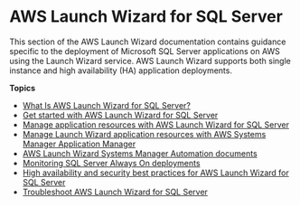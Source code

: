 # AWS Launch Wizard for SQL Server<a name="launch-wizard-sql"></a>

This section of the AWS Launch Wizard documentation contains guidance specific to the deployment of Microsoft SQL Server applications on AWS using the Launch Wizard service\. AWS Launch Wizard supports both single instance and high availability \(HA\) application deployments\.

**Topics**
+ [What Is AWS Launch Wizard for SQL Server?](what-is-launch-wizard.md)
+ [Get started with AWS Launch Wizard for SQL Server](launch-wizard-getting-started.md)
+ [Manage application resources with AWS Launch Wizard for SQL Server](launch-wizard-managing.md)
+ [Manage Launch Wizard application resources with AWS Systems Manager Application Manager](launch-wizard-sql-app-manager.md)
+ [AWS Launch Wizard Systems Manager Automation documents](launch-wizard-sql-provided-runbooks.md)
+ [Monitoring SQL Server Always On deployments](launch-wizard-sql-monitoring.md)
+ [High availability and security best practices for AWS Launch Wizard for SQL Server](launch-wizard-best-practices.md)
+ [Troubleshoot AWS Launch Wizard for SQL Server](launch-wizard-troubleshooting.md)